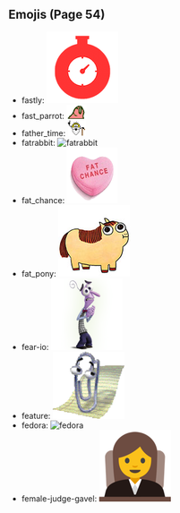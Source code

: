 
## Emojis (Page 54)

* fastly: ![fastly](output/fastly.png)
* fast_parrot: ![fast_parrot](output/fast_parrot.gif)
* father_time: ![father_time](output/father_time.gif)
* fatrabbit: ![fatrabbit](output/fatrabbit)
* fat_chance: ![fat_chance](output/fat_chance.png)
* fat_pony: ![fat_pony](output/fat_pony.jpg)
* fear-io: ![fear-io](output/fear-io.png)
* feature: ![feature](output/feature.gif)
* fedora: ![fedora](output/fedora)
* female-judge-gavel: ![female-judge-gavel](output/female-judge-gavel.png)
